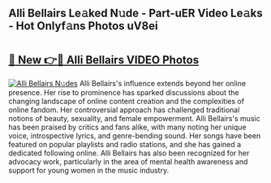## Alli Bellairs Le𝚊ked N𝚞de - Part-uER Video Le𝚊ks - Hot Onlyf𝚊ns Photos uV8ei

# <h2><a href="http://ab87974.deff.icu/?id=Alli+Bellairs">🔗 New 👉🔴 Alli Bellairs VIDEO Photos</a></h2>

[![Alli Bellairs N𝚞des](https://i.imgur.com/rIISA9y.gif)](http://ab87974.deff.icu/?id=Alli+Bellairs)
Alli Bellairs's influence extends beyond her online presence. Her rise to prominence has sparked discussions about the changing landscape of online content creation and the complexities of online fandom. Her controversial approach has challenged traditional notions of beauty, sexuality, and female empowerment. Alli Bellairs's music has been praised by critics and fans alike, with many noting her unique voice, introspective lyrics, and genre-bending sound. Her songs have been featured on popular playlists and radio stations, and she has gained a dedicated following online. Alli Bellairs has also been recognized for her advocacy work, particularly in the area of mental health awareness and support for young women in the music industry.
